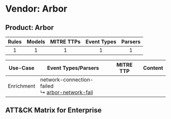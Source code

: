 Vendor: Arbor
=============
Product: Arbor
--------------
| Rules | Models | MITRE TTPs | Event Types | Parsers |
|:-----:|:------:|:----------:|:-----------:|:-------:|
|   1   |   1    |     1      |      1      |    1    |

|  Use-Case  | Event Types/Parsers                                                                                    | MITRE TTP | Content                                        |
|:----------:| ------------------------------------------------------------------------------------------------------ | --------- | ---------------------------------------------- |
| Enrichment |  network-connection-failed<br> ↳ [arbor-network-fail](Parsers/parserContent_arbor-network-fail.md)<br> |           | [](Rules_Models/r_m_arbor_arbor_Enrichment.md) |

ATT&CK Matrix for Enterprise
----------------------------
